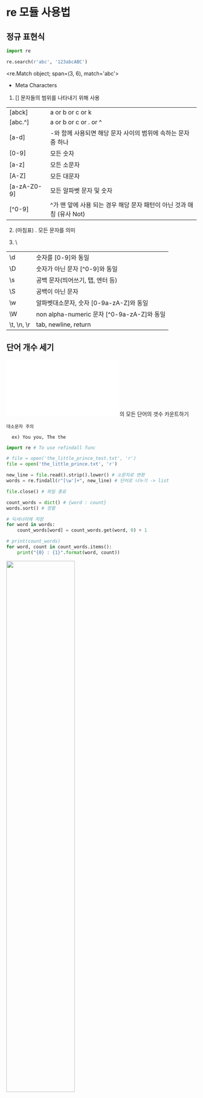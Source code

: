 # re 모듈 사용법

## 정규 표현식

```python
import re

re.search(r'abc', '123abcABC')
```
<re.Match object; span=(3, 6), match='abc'>

- Meta Characters

1. [] 문자들의 범위를 나타내기 위해 사용

| | |
|-|-|
|[abck] | a or b or c or k |
|[abc.^] | a or b or c or . or ^ |
|[a-d] | -와 함께 사용되면 해당 문자 사이의 범위에 속하는 문자 중 하나 |
|[0-9] | 모든 숫자 |
|[a-z] | 모든 소문자 |
|[A-Z] | 모든 대문자 |
|[a-zA-Z0-9] | 모든 알파벳 문자 및 숫자 |
|[^0-9] | ^가 맨 앞에 사용 되는 경우 해당 문자 패턴이 아닌 것과 매칭 (유사 Not)|





2. (마침표) . 모든 문자를 의미

3. \

| | |
|-|-|
|\d | 숫자를 [0-9]와 동일 |
|\D | 숫자가 아닌 문자 [^0-9]와 동일 |
|\s | 공백 문자(띄어쓰기, 탭, 엔터 등) |
|\S | 공백이 아닌 문자 |
|\w | 알파벳대소문자, 숫자 [0-9a-zA-Z]와 동일 |
|\W | non alpha-numeric 문자 [^0-9a-zA-Z]와 동일 |
|\t, \n, \r | tab, newline, return |

## 단어 개수 세기

![text파일](assets/the_little_prince.txt)의 모든 단어의 갯수 카운트하기

```note
대소문자 주의

  ex) You you, The the

```

```python
import re # To use refindall func

# file = open('the_little_prince_test.txt', 'r')
file = open('the_little_prince.txt', 'r')

new_line = file.read().strip().lower() # 소문자로 변환
words = re.findall(r"[\w']+", new_line) # 단어로 나누기 -> list

file.close() # 파일 종료

count_words = dict() # {word : count}
words.sort() # 정렬

# 딕셔너리에 저장
for word in words:
    count_words[word] = count_words.get(word, 0) + 1

# print(count_words)
for word, count in count_words.items():
    print("{0} : {1}".format(word, count))
```


<img src="https://user-images.githubusercontent.com/76420201/104839352-c8964f80-5903-11eb-98c8-15b1406011f0.GIF" width = "60%">
